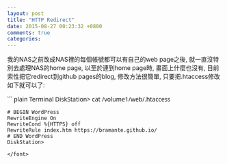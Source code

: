 ```yaml
---
layout: post
title: "HTTP Redirect"
date: 2015-08-27 00:23:32 +0800
comments: true
categories: 
---
```


我的NAS之前改成NAS裡的每個帳號都可以有自己的web page之後, 
就一直沒特別去處理NAS的home page, 
以至於連到home page時, 
畫面上什麼也沒有, 
目前索性把它redirect到github pages的blog, 
修改方法很簡單, 只要把.htaccess修改如下就可以了:

<font face="sans">
``` plain Terminal
	DiskStation> cat /volume1/web/.htaccess
	
	# BEGIN WordPress
	RewriteEngine On
	RewriteCond %{HTTPS} off
	RewriteRule index.htm https://bramante.github.io/
	# END WordPress
	DiskStation>
```
</font>
